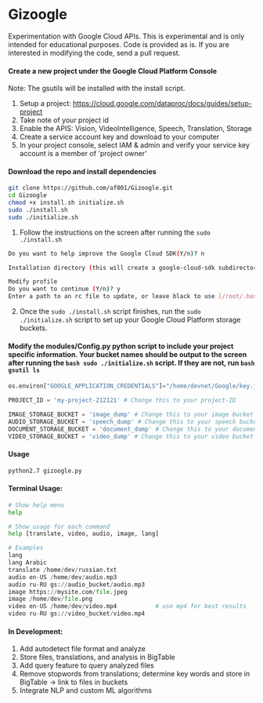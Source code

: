 # Gizoogle
Experimentation with Google Cloud APIs. This is experimental and is only intended for educational purposes. Code is provided as is. If you are interested in modifying the code, send a pull request. 

#### Create a new project under the Google Cloud Platform Console
Note: The gsutils will be installed with the install script.
1. Setup a project: https://cloud.google.com/dataproc/docs/guides/setup-project
2. Take note of your project id
3. Enable the APIS: Vision, VideoIntelligence, Speech, Translation, Storage
4. Create a service account key and download to your computer
5. In your project console, select IAM & admin and verify your service key account is a member of 'project owner'

#### Download the repo and install dependencies 
```bash
git clone https://github.com/af001/Gizoogle.git
cd Gizoogle
chmod +x install.sh initialize.sh
sudo ./install.sh
sudo ./initialize.sh
```

1. Follow the instructions on the screen after running the ```sudo ./install.sh```
```bash
Do you want to help improve the Google Cloud SDK(Y/n)? n

Installation directory (this will create a google-cloud-sdk subdirectory) (/root): /home/devnet/Google

Modify profile
Do you want to continue (Y/n)? y
Enter a path to an rc file to update, or leave black to use [/root/.bashrc]: /home/devnet/.bashrc
```
2. Once the ```sudo ./install.sh``` script finishes, run the ```sudo ./initialize.sh``` script to set up your Google Cloud Platform storage buckets.

#### Modify the modules/Config.py python script to include your project specific information. Your bucket names should be output to the screen after running the ```bash sudo ./initialize.sh``` script. If they are not, run ```bash gsutil ls```
```python
os.environ["GOOGLE_APPLICATION_CREDENTIALS"]="/home/devnet/Google/key.json" # Change this to your key.json

PROJECT_ID = 'my-project-212121' # Change this to your project-ID

IMAGE_STORAGE_BUCKET = 'image_dump' # Change this to your image bucket
AUDIO_STORAGE_BUCKET = 'speech_dump' # Change this to your speech bucket
DOCUMENT_STORAGE_BUCKET = 'document_dump' # Change this to your document bucket
VIDEO_STORAGE_BUCKET = 'video_dump' # Change this to your video bucket
```

#### Usage
```bash
python2.7 gizoogle.py
```

#### Terminal Usage:
```python
# Show help menu
help

# Show usage for each command
help [translate, video, audio, image, lang]

# Examples
lang
lang Arabic
translate /home/dev/russian.txt
audio en-US /home/dev/audio.mp3
audio ru-RU gs://audio_bucket/audio.mp3
image https://mysite.com/file.jpeg
image /home/dev/file.png
video en-US /home/dev/video.mp4           # use mp4 for best results
video ru-RU gs://video_bucket/video.mp4
```
#### In Development:
1. Add autodetect file format and analyze
2. Store files, translations, and analysis in BigTable
3. Add query feature to query analyzed files
4. Remove stopwords from translations; determine key words and store in BigTable -> link to files in buckets
5. Integrate NLP and custom ML algorithms
